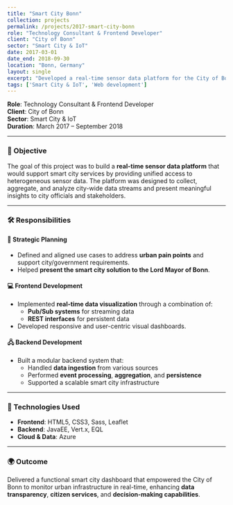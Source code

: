 ```yaml
---
title: "Smart City Bonn"
collection: projects
permalink: /projects/2017-smart-city-bonn
role: "Technology Consultant & Frontend Developer"
client: "City of Bonn"
sector: "Smart City & IoT"
date: 2017-03-01
date_end: 2018-09-30
location: "Bonn, Germany"
layout: single
excerpt: "Developed a real-time sensor data platform for the City of Bonn to deliver smart city services using event-driven architecture and interactive visualizations."
tags: ['Smart City & IoT', 'Web development']
---
```


**Role**: Technology Consultant & Frontend Developer  
**Client**: City of Bonn  
**Sector**: Smart City & IoT  
**Duration**: March 2017 – September 2018  

---

### 🎯 Objective

The goal of this project was to build a **real-time sensor data platform** that would support smart city services by providing unified access to heterogeneous sensor data. The platform was designed to collect, aggregate, and analyze city-wide data streams and present meaningful insights to city officials and stakeholders.

---

### 🛠 Responsibilities

#### 📌 Strategic Planning
- Defined and aligned use cases to address **urban pain points** and support city/government requirements.
- Helped **present the smart city solution to the Lord Mayor of Bonn**.

#### 💻 Frontend Development
- Implemented **real-time data visualization** through a combination of:
  - **Pub/Sub systems** for streaming data
  - **REST interfaces** for persistent data
- Developed responsive and user-centric visual dashboards.

#### 🖧 Backend Development
- Built a modular backend system that:
  - Handled **data ingestion** from various sources
  - Performed **event processing**, **aggregation**, and **persistence**
  - Supported a scalable smart city infrastructure

---

### 🧪 Technologies Used

- **Frontend**: HTML5, CSS3, Sass, Leaflet  
- **Backend**: JavaEE, Vert.x, EQL  
- **Cloud & Data**: Azure

---

### 🌍 Outcome

Delivered a functional smart city dashboard that empowered the City of Bonn to monitor urban infrastructure in real-time, enhancing **data transparency**, **citizen services**, and **decision-making capabilities**.


